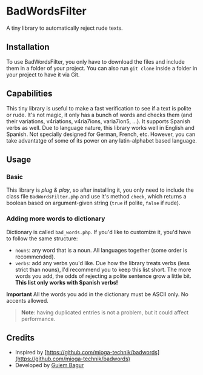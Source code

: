 # BadWordsFilter

A tiny library to automatically reject rude texts.

## Installation

To use BadWordsFilter, you only have to download the files and include them in a folder of your project. You can also run `git clone` inside a folder in your project to have it via Git.

## Capabilities

This tiny library is useful to make a fast verification to see if a text is polite or rude. It's not magic, it only has a bunch of words and checks them (and their variations, v4riations, v4ria7ions, varia7ion5, ...). It supports Spanish verbs as well. Due to language nature, this library works well in English and Spanish. Not specially designed for German, French, etc. However, you can take advantatge of some of its power on any latin-alphabet based language.

## Usage

### Basic
This library is *plug & play*, so after installing it, you only need to include the class file `BadWordsFilter.php` and use it's method `check`, which returns a boolean based on argument-given string (`true` if polite, `false` if rude).

### Adding more words to dictionary

Dictionary is called `bad_words.php`. If you'd like to customize it, you'd have to follow the same structure:
- `nouns`: any word that is a noun. All languages together (some order is recommended).
- `verbs`: add any verbs you'd like. Due how the library treats verbs (less strict than nouns), I'd recommend you to keep this list short. The more words you add, the odds of rejecting a polite sentence grow a little bit. **This list only works with Spanish verbs!**

**Important** All the words you add in the dictionary must be ASCII only. No accents allowed.

> **Note**: having duplicated entries is not a problem, but it could affect performance.

## Credits

- Inspired by [https://github.com/mioga-technik/badwords](https://github.com/mioga-technik/badwords)
- Developed by [Guiem Bagur](https://guiem.dev)